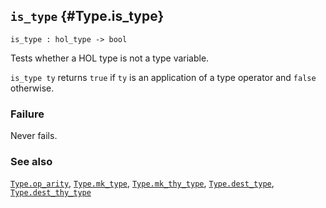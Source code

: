 ## `is_type` {#Type.is_type}


```
is_type : hol_type -> bool
```



Tests whether a HOL type is not a type variable.


`is_type ty` returns `true` if `ty` is an application of a
type operator and `false` otherwise.

### Failure

Never fails.

### See also

[`Type.op_arity`](#Type.op_arity), [`Type.mk_type`](#Type.mk_type), [`Type.mk_thy_type`](#Type.mk_thy_type), [`Type.dest_type`](#Type.dest_type), [`Type.dest_thy_type`](#Type.dest_thy_type)

